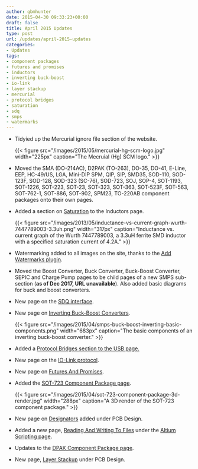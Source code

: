 ```yaml
---
author: gbmhunter
date: 2015-04-30 09:33:23+00:00
draft: false
title: April 2015 Updates
type: post
url: /updates/april-2015-updates
categories:
- Updates
tags:
- component packages
- futures and promises
- inductors
- inverting buck-boost
- io-link
- layer stackup
- mercurial
- protocol bridges
- saturation
- sdq
- smps
- watermarks
---
```


* Tidyied up the Mercurial ignore file section of the website.

	{{< figure src="/images/2015/05/mercurial-hg-scm-logo.jpg" width="225px" caption="The Mecruial (Hg) SCM logo."  >}}

* Moved the SMA (DO-214AC), D2PAK (TO-263), DO-35, DO-41, E-Line, EEP, HC-49/US, LGA, Mini-DIP SPM, QIP, SIP, SMD35, SOD-110, SOD-123F, SOD-128, SOD-323 (SC-76), SOD-723, SOJ, SOP-4, SOT-1193, SOT-1226, SOT-223, SOT-23, SOT-323, SOT-363, SOT-523F, SOT-563, SOT-762-1, SOT-886, SOT-902, SPM23, TO-220AB component packages onto their own pages.
* Added a section on [Saturation](http://blog.mbedded.ninja/electronics/components/inductors#saturation) to the Inductors page.

	{{< figure src="/images/2013/05/inductance-vs-current-graph-wurth-7447789003-3.3uh.png" width="317px" caption="Inductance vs. current graph of the Wurth 7447789003, a 3.3uH ferrite SMD inductor with a specified saturation current of 4.2A."  >}}

* Watermarking added to all images on the site, thanks to the [Add Watermarks plugin](https://wordpress.org/plugins/add-watermark/).
* Moved the Boost Converter, Buck Converter, Buck-Boost Converter, SEPIC and Charge Pump pages to be child pages of a new SMPS sub-section (**as of Dec 2017, URL unavailable**). Also added basic diagrams for buck and boost converters.
* New page on the [SDQ interface](http://blog.mbedded.ninja/electronics/communication-protocols/sdq-protocol).
* New page on [Inverting Buck-Boost Converters](http://blog.mbedded.ninja/electronics/components/power-regulators/smps/inverting-buck-boost-converters).

	{{< figure src="/images/2015/04/smps-buck-boost-inverting-basic-components.png" width="683px" caption="The basic components of an inverting buck-boost converter."  >}}

* Added a [Protocol Bridges section to the USB page.](http://blog.mbedded.ninja/electronics/communication-protocols/usb-protocol#protocol-bridges)
* New page on the [IO-Link protocol](http://blog.mbedded.ninja/electronics/communication-protocols/io-link-protocol).
* New page on [Futures And Promises](http://blog.mbedded.ninja/programming/methodologies/futures-and-promsises).
* Added the [SOT-723 Component Package page](http://blog.mbedded.ninja/pcb-design/component-packages/sot-723-component-package).

	{{< figure src="/images/2015/04/sot-723-component-package-3d-render.jpg" width="288px" caption="A 3D render of the SOT-723 component package."  >}}

* New page on [Designators](http://blog.mbedded.ninja/pcb-design/designators) added under PCB Design.
* Added a new page, [Reading And Writing To Files](http://blog.mbedded.ninja/electronics/general/altium/altium-scripting-and-using-the-api/reading-and-writing-to-files) under the [Altium Scripting page](http://blog.mbedded.ninja/electronics/general/altium/altium-scripting-and-using-the-api).
* Updates to the [DPAK Component Package page](http://blog.mbedded.ninja/pcb-design/component-packages/dpack-component-package).
* New page, [Layer Stackup](http://blog.mbedded.ninja/online-calculators/pcb-design/layer-stackup) under PCB Design.

